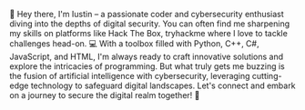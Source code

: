 👋 Hey there, I'm Iustin – a passionate coder and cybersecurity enthusiast diving into the depths of digital security. You can often find me sharpening my skills on platforms like Hack The Box, tryhackme where I love to tackle challenges head-on.
💻 With a toolbox filled with Python, C++, C#, JavaScript, and HTML, I'm always ready to craft innovative solutions and explore the intricacies of programming. But what truly gets me buzzing is the fusion of artificial intelligence with cybersecurity, leveraging cutting-edge technology to safeguard digital landscapes.
Let's connect and embark on a journey to secure the digital realm together! 🚀
